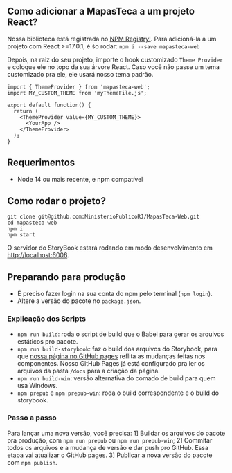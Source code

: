 ## Como adicionar a MapasTeca a um projeto  React?
Nossa biblioteca está registrada no [NPM Registry!](https://www.npmjs.com/package/mapasteca-web). Para adicioná-la a um projeto com React >=17.0.1, é śo rodar:
`npm i --save mapasteca-web`

Depois, na raiz do seu projeto, importe o hook customizado `Theme Provider` e coloque ele no topo da sua árvore React. Caso você não passe um tema customizado pra ele, ele usará nosso tema padrão.

```
import { ThemeProvider } from 'mapasteca-web';
import MY_CUSTOM_THEME from 'myThemeFile.js';

export default function() {
  return (
    <ThemeProvider value={MY_CUSTOM_THEME}>
      <YourApp />
    </ThemeProvider>
  );
}
```

## Requerimentos
- Node 14 ou mais recente, e npm compatível

## Como rodar o projeto?
```
git clone git@github.com:MinisterioPublicoRJ/MapasTeca-Web.git
cd mapasteca-web
npm i
npm start
```
O servidor do StoryBook estará rodando em modo desenvolvimento em [http://localhost:6006](http://localhost:6006).

## Preparando para produção
- É preciso fazer login na sua conta do npm pelo terminal (`npm login`).
- Altere a versão do pacote no `package.json`.

### Explicação dos Scripts
- `npm run build`: roda o script de build que o Babel para gerar os arquivos estáticos pro pacote.
- `npm run build-storybook`: faz o build dos arquivos do Storybook, para que [nossa página no GitHub pages](https://ministeriopublicorj.github.io/MapasTeca-Web/) reflita as mudanças feitas nos componentes. Nosso GitHub Pages já está configurado pra ler os arquivos da pasta `/docs` para a criação da página.
- `npm run build-win`: versão alternativa do comado de build para quem usa Windows.
- `npm prepub` e `npm prepub-win`: roda o build correspondente e o build do storybook.

### Passo a passo
Para lançar uma nova versão, você precisa:
1] Buildar os arquivos do pacote pra produção, com `npm run prepub` ou `npm run prepub-win`;
2] Commitar todos os arquivos e a mudança de versão e dar push pro GitHub. Essa etapa vai atualizar o GitHub pages.
3] Publicar a nova versão do pacote com `npm publish`.
